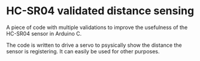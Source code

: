 # HC-SR04 validated distance sensing
A piece of code with multiple validations to improve the usefulness of the HC-SR04 sensor in Arduino C.

The code is written to drive a servo to psysically show the distance the sensor is registering. It can easily be used for other purposes.